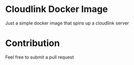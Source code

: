 # Cloudlink Docker Image

Just a simple docker image that spins up a cloudlink server


# Contribution
Feel free to submit a pull request 